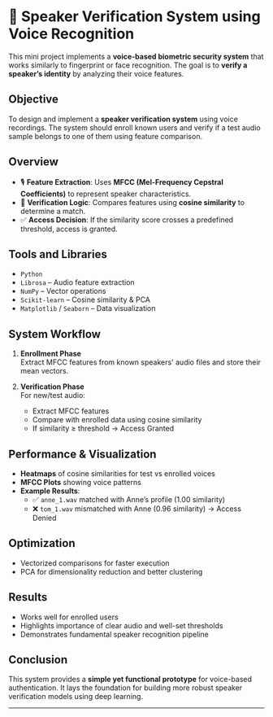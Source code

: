 # 🔐 Speaker Verification System using Voice Recognition

This mini project implements a **voice-based biometric security system** that works similarly to fingerprint or face recognition. The goal is to **verify a speaker’s identity** by analyzing their voice features.

## Objective

To design and implement a **speaker verification system** using voice recordings. The system should enroll known users and verify if a test audio sample belongs to one of them using feature comparison.

## Overview

- 🎙️ **Feature Extraction**: Uses **MFCC (Mel-Frequency Cepstral Coefficients)** to represent speaker characteristics.
- 🧠 **Verification Logic**: Compares features using **cosine similarity** to determine a match.
- ✅ **Access Decision**: If the similarity score crosses a predefined threshold, access is granted.

## Tools and Libraries

- `Python`
- `Librosa` – Audio feature extraction
- `NumPy` – Vector operations
- `Scikit-learn` – Cosine similarity & PCA
- `Matplotlib` / `Seaborn` – Data visualization

## System Workflow

1. **Enrollment Phase**  
   Extract MFCC features from known speakers' audio files and store their mean vectors.

2. **Verification Phase**  
   For new/test audio:
   - Extract MFCC features
   - Compare with enrolled data using cosine similarity
   - If similarity ≥ threshold → Access Granted

## Performance & Visualization

- **Heatmaps** of cosine similarities for test vs enrolled voices
- **MFCC Plots** showing voice patterns
- **Example Results**:
  - ✅ `anne_1.wav` matched with Anne’s profile (1.00 similarity)
  - ❌ `tom_1.wav` mismatched with Anne (0.96 similarity) → Access Denied

## Optimization

- Vectorized comparisons for faster execution
- PCA for dimensionality reduction and better clustering

## Results

- Works well for enrolled users
- Highlights importance of clear audio and well-set thresholds
- Demonstrates fundamental speaker recognition pipeline

## Conclusion

This system provides a **simple yet functional prototype** for voice-based authentication. It lays the foundation for building more robust speaker verification models using deep learning.

---

